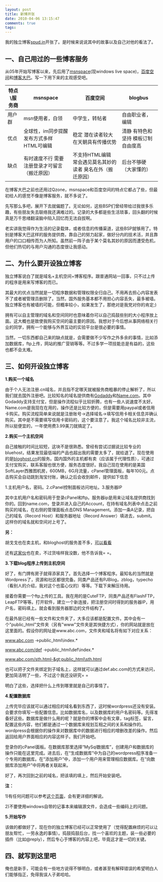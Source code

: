 ```yaml
---
layout: post
title: 新博开张
date: 2010-04-06 13:15:47
comments: true
tags: 
---
```


我的独立博客[spud.in](http://spud.in)开张了。是时候来说说其中的故事以及自己对他的看法了。

## 一、自己用过的一些博客服务

从05年开始写博客以来，先后用了[msnspace](http://supersweetpotato.spaces.live.com/)(现windows live space)，[百度空间](http://hi.baidu.com/supersheep)和[博客大巴](http://supersweetpotato.blogbus.com/)。写一下用下来的主观感受吧。
<table>
<thead>
<tr>
<th>特点\服务商</th>
<th>msnspace</th>
<th>百度空间</th>
<th>blogbus</th>
</tr>
</thead>
<tbody>
<tr>
<td>用户群</td>
<td>msn使用者，白领</td>
<td>中学生，转帖者</td>
<td>自由职业者，编辑</td>
</tr>
<tr>
<td>优点</td>
<td>全球性，im同步提醒
发布方式多样
HTML可编辑</td>
<td>稳定
潜在读者较大
在天朝具有传播优势</td>
<td>清静
有特色和坚持
模板订制自由度高</td>
</tr>
<tr>
<td>缺点</td>
<td>有时速度不行
需要注册登录才可留言（搬迁原因）</td>
<td>不支持HTML编辑
常会遇见莫名其妙的读者
臭名在外（搬迁原因）</td>
<td>后台不够硬（大家懂的）</td>
</tr>
</tbody>
</table>
在博客大巴之前也还用过Qzone，msnspace和百度空间的特点它都占了些，但最初给人的感觉不像是博客服务，就不多说了。

先写那么多吧，展开下去就偏题了。无论如何，这些BSP们曾经带给过我很多乐趣，有些朋友失去联络我还满难过的。记录的大多都是些生活琐事，回头翻的时候真是万千思绪翻滚脑中陷入回忆而无法自拔啊。

老实讲我觉得作为生活的记录载体，或者信息的传播渠道，这些BSP就够用了。特别是博客大巴这样的服务提供商，靠自己的努力起家，做好分内的技术活，并且靠用户的口口相传而为人所知。虽然前一阵子由于某个莫名其妙的原因而遭受危机，但他们热切的与用户沟通的态度很让我感动。

## 二、为什么要开设独立博客

独立博客说白了就是域名+主机空间+博客程序。跟普通网站一回事，只不过上传的程序是用来写博客的而已。

其最大的优点当然就是一切程序数据和管理权限全归自己。不用再去担心内容发表不了或者被管理员删除了。当然，国外服务基本都不用担心内容丢失，最多被墙。独立博客也有被墙的可能，但概率较小，如果发生了，那绝对是我党对你的肯定;)

拥有可以自主管理的域名和空间同时也意味着你可以自己捣鼓些别的大小程序放上面。这大概也是致使我购买空间的最主要的原因。我想对于今后想从事网络相关行业的同学，拥有一个能够与外界互动的实验平台是很必要的事情。

当然，一切东西都自己来的缺点就是，会需要做不少写作之外多余的事情，比如添加数据库，ftp上传，网站的推广营销等等。不过多学一项技能总是有益的，这些也都不会太难。

## 三、如何开设独立博客

**1.购买一个域名**

由于个人无法注册.cn域名，并且指不定哪天就被服务商粗暴的停止解析了，所以我们就去国外注册吧。比较知名的域名提供商有[Godaddy](http://www.godaddy.com/)和[Name.com](http://www.name.com/)。其中Godaddy支持支付宝，但是操作流程似乎比较折腾，也有一些人说速度不太好。Name.com是我现在在用的，操作还是比较方便的，但是需要用paypal或者信用卡购买。购买流程简单来说就是注册账号-&gt;选择域名-&gt;填写信用卡相关信息并确认购买。其中是不需要填写信用卡密码的，这个要注意了。我这个域名比较非主流，所以挺便宜的，一年使用费3.99美刀就搞定了。

**2.购买一个主机空间**

自己接触的时间比较短，这块不是很熟悉。曾经有尝试过据说比较专业的bluehost，结果发现最低端的产品也超出我的需要太多了，就给退了。现在使用的是[bloghost.cn](http://bloghost.cn/)的服务。国内国外的主机都有卖（应该属于代理性质），可通过支付宝购买，联系客服也很方便，服务态度很好。我自己现在使用的是美国SoftLayer西雅图机房，600MB，6G月流量，cPanel管理面板，每年100元。点击购买会自动跳到淘宝付账，确认之后会收到邮件，提供如下信息

1.主机用户名，密码。2.cPanel控制面板访问地址。3.服务器IP

其中主机用户名和密码用于登录cPanel和ftp。服务器ip是用来让域名提供商找到你的。回到name.com，登录并进入自己的Account，在持有域名列表中点击之前购买的域名，在右侧的管理面板点击DNS Management。添加一条A记录，把自己的域名（Record Host）和服务器地址（Record Answer）填进去，submit。这样你的域名就和空间对上号了。

**另：**

胡戈戈也在卖主机，和bloghost的服务差不多，[可以看看](http://www.gegehost.com/)<a></a>

<a> </a>

<a>还有</a>[这家伙](http://www.renren.com/profile.do?id=200568092)也在卖，不过货啥样我没数，他不告诉我= =。

**3.下载blog程序上传到主机空间**

好了，有门牌有房子就得添家具了。首先选择一个博客程序。最知名的当然就是Wordpress了，资源和社区都很完备。同类产品还有PJBlog，zblog，typecho（看别人的介绍，我对这个也蛮心仪的）等等。下载下来解压待用。

接着你需要一个ftp上传的工具。我在用的是CuteFTP，同类产品还有FlashFTP，LeapFTP等等。打开软件，建立一个新连接，把注册空间时得到的服务器IP，用户名，密码填上。就会看到服务器那边的文件结构了。

在最外层已经有一些文件和文件夹了，大多应该都是配置文件。其中会有一个"public_html"文件夹（另有"www"文件夹是其快捷方式），你的网站就是放在这里面的。假设你的网址是www.abc.com，文件夹和域名将有如下对应关系：

www.abc.com         -&gt;public_html\index.*

www.abc.com/def     -&gt;public_html\def\index.*

www.abc.com/sth.html-&gt;public_html\sth.html

也可以把子文件夹绑定到子域名上，这样就可以通过def.abc.com的方式来访问，更加简洁明了一些，不过这个我还没研究= =

明白了这些，选择把什么上传到哪里就是自己的事情了。

**4.配置数据库**

上传完毕应该就可以通过相应的域名看到东西了，这时候wordpress还没有安装。会要求你填写一些配置信息。比如数据库名，以及数据库的用户名密码等。先得准备好这些。数据库是做什么用的呢？就是你的博客中会有文章，tag标签，留言，配置这些内容，他们都是通过一个数据库来规划互相之间的关系和操作的。wordpress会根据你的操作来对数据库中的数据进行相应的增删改差的操作。然后返回给用户界面相应的内容这样子。我们开始吧。

登录你的cPanel面板。在数据库那里选择“MySql数据库”，创建用户和数据库的操作只能在这里完成。进去后，在“生成数据库”中为自己的wordpress程序准备一个专用的数据库。在“添加用户”中，添加一个用户用来管理相应数据库。在“向数据库添加用户”中将两者关联起来。

好了，再次回到之前的域名，把该填的填上，然后开始安装吧。

**注：**

1)有任何问题可以参考[这个页面](http://codex.wordpress.org.cn/WordPress%E7%9A%84%E5%AE%89%E8%A3%85%E8%BF%87%E7%A8%8B)，会有更详细的解说。

2)不要使用windows自带的记事本来编辑源文件，会造成一些编码上的问题。

**5.开始写作**

该做的都做好了，现在你的独立博客已经可以正常使用了（觉得配置麻烦的可以让朋友帮忙，一劳永逸的事情）。捣鼓捣鼓后台，找一个喜欢的主题，装一些必要的插件（比如@reply），然后专心于博客的内容上吧，毕竟这才是一切的关键。

## 四、就写到这里吧

俺也是新手，可能会有一些地方说得不够明白，或者甚至有解释错误的希望明白人们能够指正，免得我误人子弟哈哈。